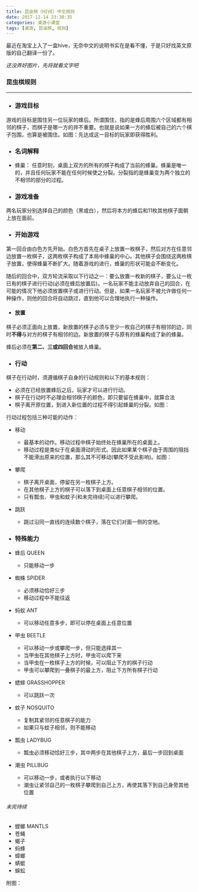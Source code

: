```yaml
---
title: 昆虫棋（HIVE）中文规则
date: 2017-12-14 23:38:35
categories: 桌游小课堂
tags: [桌游, 昆虫棋, 规则]
---
```

最近在淘宝上入了一盒hive，无奈中文的说明书实在是看不懂，于是只好找英文原版的自己翻译一份了。

*还没弄好图片，先将就看文字吧*

### 昆虫棋规则
-------
- ### 游戏目标

游戏的目标是围住另一位玩家的蜂后。所谓围住，指的是蜂后周围六个区域都有相邻的棋子，而棋子是哪一方的并不重要。也就是说如果一方的蜂后被自己的六个棋子包围，也算是被围住。如图：先达成这一目标的玩家即获得胜利。

- ### 名词解释

-   蜂巢：
    任意时刻，桌面上双方的所有的棋子构成了当前的蜂巢。蜂巢是唯一的，并且任何玩家不能在任何时候使之分裂。分裂指的是蜂巢变为两个独立的不相邻的部分的过程。

- ### 游戏准备

两名玩家分别选择自己的颜色（黑或白），然后将本方的蜂后和11枚其他棋子面朝上放在面前。

- ### 开始游戏

第一回合由白色方先开始。白色方首先在桌子上放置一枚棋子，然后对方在任意邻边放置一枚棋子，这两枚棋子构成了本局中蜂巢的中心。其他棋子会围绕这两枚棋子放置，使得蜂巢不断扩大。随着游戏的进行，蜂巢的形状可能会不断变化。

随后的回合中，双方轮流采取以下行动之一：要么放置一枚新的棋子，要么让一枚已有的棋子进行行动(必须在蜂后放置后)。一名玩家不能主动放弃自己的回合，在可能的情况下他必须放置棋子或进行行动。但是，如果一名玩家不被允许做任何一种操作，则他的回合将自动跳过，直到他可以合理地执行一种操作。

- #### 放置

棋子必须正面向上放置，新放置的棋子必须与至少一枚自己的棋子有相邻的边，同时**不得**与对方的棋子有相邻的边。新放置的棋子与原有的蜂巢构成了新的蜂巢。

蜂后必须在**第二、三或四回合**被放入蜂巢。

- ### 行动

棋子在行动时，须遵循棋子自身的行动规则和以下的基本规则：

-    必须在已经放置蜂后之后，玩家才可以进行行动。
-    棋子在行动时不必理会相邻棋子的颜色，即只要留在蜂巢中，就算合法
-    棋子离开原位置，到进入新位置的过程不得引起蜂巢的分裂。如图：

行动过程包括三种可能的动作：

-   移动
    +    最基本的动作。移动过程中棋子始终处在蜂巢所在的桌面上。
    +    移动过程是类似于在桌面滑动的形式。因此如果某个棋子由于周围的阻挡不能滑出原来的位置，那么其不可移动(攀爬不受此影响)。如图：

-   攀爬
    +   棋子离开桌面，停留在另一枚棋子上方。
    +   在其他棋子上方的棋子可以落下到桌面上任意棋子相邻的位置。
    +   只有瓢虫、甲虫和蚊子(和未完待续)可以进行攀爬。

-   跳跃
    +   跳过沿同一直线的连续数个棋子，落在它们对面一侧的空地。

- ### 特殊能力

- 蜂后 QUEEN
    + 只能移动一步
- 蜘蛛 SPIDER
    + 必须移动恰好三步
    + 移动过程中不能往返
- 蚂蚁 ANT
    + 可以移动任意多步，即可以停在桌面上任意位置
- 甲虫 BEETLE
    + 可以移动一步或攀爬一步，但只能选择其一
    + 当甲虫在其他棋子上方时，甲虫可以爬下来
    + 当甲虫在一枚棋子上方的时候，可以阻止下方的棋子行动
    + 甲虫可以攀爬到一叠棋子的最上方，阻止下方所有棋子行动
- 蟋蟀 GRASSHOPPER
    + 可以跳跃一次
- 蚊子 NOSQUITO
    + 复制其紧邻的任意棋子的能力
    + 如果只与蚊子相邻，则不能移动
- 瓢虫 LADYBUG
    + 瓢虫必须移动恰好三步，其中两步在其他棋子上方，最后一步回到桌面
- 潮虫 PILLBUG
    + 可以移动一步，或者执行以下移动
    + 潮虫让紧邻自己的一枚棋子攀爬到自己上方，再使其落下到自己身旁其他位置

###### 未完待续

- 螳螂 MANTLS
- 苍蝇 
- 蝎子
- 蚂蜂
- 蟑螂
- 蜻蜓
- 蜈蚣

附图：
